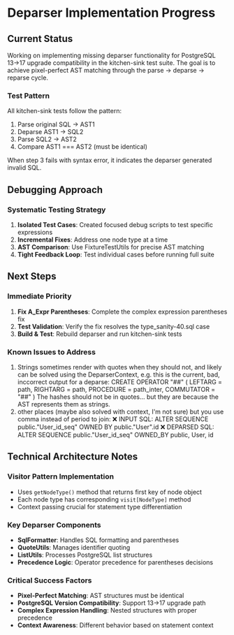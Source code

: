 # Deparser Implementation Progress

## Current Status
Working on implementing missing deparser functionality for PostgreSQL 13→17 upgrade compatibility in the kitchen-sink test suite. The goal is to achieve pixel-perfect AST matching through the parse → deparse → reparse cycle.

### Test Pattern
All kitchen-sink tests follow the pattern:
1. Parse original SQL → AST1
2. Deparse AST1 → SQL2  
3. Parse SQL2 → AST2
4. Compare AST1 === AST2 (must be identical)

When step 3 fails with syntax error, it indicates the deparser generated invalid SQL.

## Debugging Approach

### Systematic Testing Strategy
1. **Isolated Test Cases**: Created focused debug scripts to test specific expressions
2. **Incremental Fixes**: Address one node type at a time
3. **AST Comparison**: Use FixtureTestUtils for precise AST matching
4. **Tight Feedback Loop**: Test individual cases before running full suite

## Next Steps

### Immediate Priority
1. **Fix A_Expr Parentheses**: Complete the complex expression parentheses fix
2. **Test Validation**: Verify the fix resolves the type_sanity-40.sql case
3. **Build & Test**: Rebuild deparser and run kitchen-sink tests

### Known Issues to Address
1.  Strings sometimes render with quotes when they should not, and likely can be solved using the DeparserContext, e.g. this is the current, bad, inccorrect output for a deparse: 
  CREATE OPERATOR "##" ( LEFTARG = path, RIGHTARG = path, PROCEDURE = path_inter, COMMUTATOR = "##" )
The hashes should not be in quotes... but they are because the AST represents them as strings.
2. other places (maybe also solved with context, I'm not sure) but you use comma instead of period to join:
      ❌ INPUT SQL: ALTER SEQUENCE public."User_id_seq" OWNED BY public."User".id
      ❌ DEPARSED SQL: ALTER SEQUENCE public."User_id_seq" OWNED_BY public, User, id

## Technical Architecture Notes

### Visitor Pattern Implementation
- Uses `getNodeType()` method that returns first key of node object
- Each node type has corresponding `visit[NodeType]` method
- Context passing crucial for statement type differentiation

### Key Deparser Components
- **SqlFormatter**: Handles SQL formatting and parentheses
- **QuoteUtils**: Manages identifier quoting
- **ListUtils**: Processes PostgreSQL list structures
- **Precedence Logic**: Operator precedence for parentheses decisions

### Critical Success Factors
- **Pixel-Perfect Matching**: AST structures must be identical
- **PostgreSQL Version Compatibility**: Support 13→17 upgrade path
- **Complex Expression Handling**: Nested structures with proper precedence
- **Context Awareness**: Different behavior based on statement context
